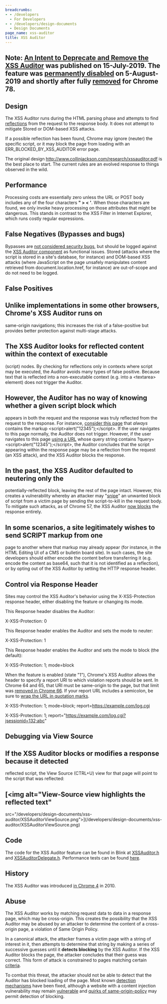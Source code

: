 ```yaml
---
breadcrumbs:
- - /developers
  - For Developers
- - /developers/design-documents
  - Design Documents
page_name: xss-auditor
title: XSS Auditor
---
```


## Note: [An Intent to Deprecate and Remove the XSS Auditor](https://groups.google.com/a/chromium.org/forum/#!msg/blink-dev/TuYw-EZhO9g/blGViehIAwAJ) was published on 15-July-2019. The feature was [permanently disabled](https://chromium.googlesource.com/chromium/src.git/+/73d3b625e731badaf9ad3b8f3e6cdf951387a589) on 5-August-2019 and shortly after fully [removed](https://bugs.chromium.org/p/chromium/issues/detail?id=968591#c10) for Chrome 78.

## Design

The XSS Auditor runs during the HTML parsing phase and attempts to find
[reflections](https://en.wikipedia.org/wiki/Cross-site_scripting#Reflected_(non-persistent))
from the request to the response body. It does not attempt to mitigate Stored or
DOM-based XSS attacks.

If a possible reflection has been found, Chrome may ignore (neuter) the specific
script, or it may block the page from loading with an ERR_BLOCKED_BY_XSS_AUDITOR
error page.

The original design <http://www.collinjackson.com/research/xssauditor.pdf> is
the best place to start. The current rules are an evolved response to things
observed in the wild.

## Performance

Processing costs are essentially zero unless the URL or POST body includes any
of the four characters **" &gt; &lt; '**. When those characters are found, we
only invoke heavy processing on those attributes that might be dangerous. This
stands in contrast to the XSS Filter in Internet Explorer, which runs costly
regular expressions.

## False Negatives (Bypasses and bugs)

Bypasses are [not considered security
bugs](https://chromium.googlesource.com/chromium/src/+/HEAD/docs/security/faq.md#Are-XSS-filter-bypasses-considered-security-bugs),
but should be logged against the [XSS Auditor component](https://goo.gl/4xSVhV)
as functional issues. Stored (attacks where the script is stored in a site's
database, for instance) and DOM-based XSS attacks (where JavaScript on the page
unsafely manipulates content retrieved from document.location.href, for
instance) are out-of-scope and do not need to be logged.

## False Positives

## Unlike implementations in some other browsers, Chrome's XSS Auditor runs on
same-origin navigations; this increases the risk of a false-positive but
provides better protection against multi-stage attacks.

## The XSS Auditor looks for reflected content within the context of executable
(script) nodes. By checking for reflections only in contexts where script may be
executed, the Auditor avoids many types of false positive. Because text that is
reflected into a non-executable context (e.g. into a &lt;textarea&gt; element)
does not trigger the Auditor.

## However, the Auditor has no way of knowing whether a given script block which
appears in both the request and the response was truly reflected from the
request to the response. For instance, [consider this
page](http://webdbg.com/test/xss/alert12345.aspx) that *always* contains the
markup &lt;script&gt;alert("12345");&lt;/script&gt;. If the user navigates to
this page normally, the Auditor does not trigger. However, if the user navigates
to this page [using a URL](http://webdbg.com/test/xss/auditor.aspx) whose query
string contains ?query=&lt;script&gt;alert("12345");&lt;/script&gt;, the Auditor
concludes that the script appearing within the response page may be a reflection
from the request (an XSS attack), and the XSS Auditor blocks the response.

## In the past, the XSS Auditor defaulted to neutering only the
potentially-reflected block, leaving the rest of the page intact. However, this
creates a vulnerability whereby an attacker may
"[snipe](https://bugs.chromium.org/p/chromium/issues/detail?id=825675)" an
unwanted block of script from a victim page by sending the script-to-kill in the
request body. To mitigate such attacks, as of Chrome 57, the XSS Auditor [now
blocks](https://www.chromestatus.com/features/5748927282282496) the response
entirely.

## In some scenarios, a site legitimately wishes to send SCRIPT markup from one
page to another where that markup may already appear (for instance, in the HTML
Editing UI of a CMS or bulletin board site). In such cases, the site developers
should either encode the content before transferring it (e.g. encode the content
as base64, such that it is not identified as a reflection), or by opting out of
the XSS Auditor by setting the HTTP response header.

## Control via Response Header

Sites may control the XSS Auditor's behavior using the X-XSS-Protection response
header, either disabling the feature or changing its mode.

This Response header disables the Auditor:

X-XSS-Protection: 0

This Response header enables the Auditor and sets the mode to neuter:

X-XSS-Protection: 1

This Response header enables the Auditor and sets the mode to block (the
default):

X-XSS-Protection: 1; mode=block

When the feature is enabled (state "1"), Chrome's XSS Auditor allows the header
to specify a report URI to which violation reports should be sent. In Chrome 64
and 65, that URI must be same-origin to the page, but that limit was [removed in
Chrome 66](https://crbug.com/811440). If your report URL includes a semicolon,
be sure to [wrap the URL in quotation marks](https://crbug.com/825557).

X-XSS-Protection: 1; mode=block; report=https://example.com/log.cgi

X-XSS-Protection: 1; report="https://example.com/log.cgi?jsessionid=132;abc"

## Debugging via View Source

## If the XSS Auditor blocks or modifies a response because it detected
reflected script, the View Source (CTRL+U) view for that page will point to the
script that was reflected:

## [<img alt="View-Source view highlights the reflected text"
src="/developers/design-documents/xss-auditor/XSSAuditorViewSource.png">](/developers/design-documents/xss-auditor/XSSAuditorViewSource.png)

## Code

The code for the XSS Auditor feature can be found in Blink at
[XSSAuditor.h](https://cs.chromium.org/chromium/src/third_party/blink/renderer/core/html/parser/xss_auditor.h)
and
[XSSAuditorDelegate.h](https://cs.chromium.org/chromium/src/third_party/blink/renderer/core/html/parser/xss_auditor_delegate.h?).
Performance tests can be found
[here](https://cs.chromium.org/chromium/src/third_party/blink/perf_tests/xss_auditor/).

## History

The XSS Auditor was introduced [in Chrome
4](https://blog.chromium.org/2010/01/security-in-depth-new-security-features.html)
in 2010.

## Abuse

The XSS Auditor works by matching request data to data in a response page, which
may be cross-origin. This creates the possibility that the XSS Auditor may be
abused by an attacker to determine the content of a cross-origin page, a
violation of Same Origin Policy.

In a canonical attack, the attacker frames a victim page with a string of
interest in it, then attempts to determine that string by making a series of
successive guesses until it **detects blocking** by the XSS Auditor. If the XSS
Auditor blocks the page, the attacker concludes that their guess was correct.
This form of attack is constrained to pages matching certain
[criteria](https://bugs.chromium.org/p/chromium/issues/detail?id=176137#c17).

To combat this threat, the attacker should not be able to detect that the
Auditor has blocked loading of the page. Most known
[detection](https://crbug.com/176137) [mechanisms](https://crbug.com/396544)
have been fixed, although a website with a content injection vulnerability may
remain [vulnerable](https://crbug.com/396544#c14) and [quirks of
same-origin-policy](http://blog.portswigger.net/2015/08/abusing-chromes-xss-auditor-to-steal.html)
may permit detection of blocking.